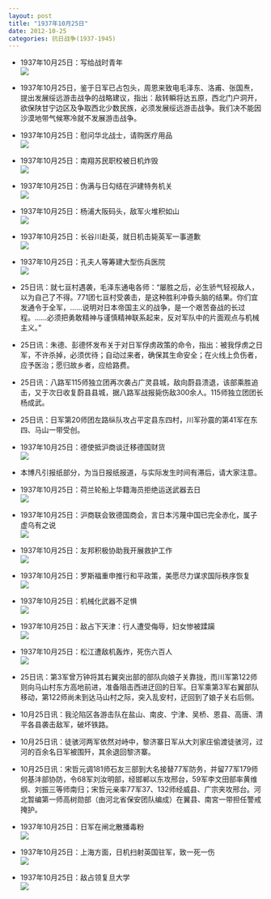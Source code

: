 ```yaml
---
layout: post
title: "1937年10月25日"
date: 2012-10-25
categories: 抗日战争(1937-1945)
---
```


<meta name="referrer" content="no-referrer" />

- 1937年10月25日：写给战时青年 <br/><img src="https://ww2.sinaimg.cn/large/aca367d8jw1dy7v0tbldoj.jpg" />

- 1937年10月25日，鉴于日军已占包头，周恩来致电毛泽东、洛甫、张国焘，提出发展绥远游击战争的战略建议，指出：敌转瞬将达五原，西北门户洞开，欲保陕甘宁边区及争取西北少数民族，必须发展绥远游击战争。我们决不能因沙漠地带气候寒冷就不发展游击战争。 

- 1937年10月25日：慰问华北战士，请购医疗用品 <br/><img src="https://ww2.sinaimg.cn/large/aca367d8jw1dy7tai4swrj.jpg" />

- 1937年10月25日：南翔苏民职校被日机炸毁 <br/><img src="https://ww2.sinaimg.cn/large/aca367d8jw1dy7rk0lfdkj.jpg" />

- 1937年10月25日：伪满与日勾结在沪建特务机关 <br/><img src="https://ww4.sinaimg.cn/large/aca367d8jw1dy7ptp2bcvj.jpg" />

- 1937年10月25日：杨浦大阪码头，敌军火堆积如山 <br/><img src="https://ww3.sinaimg.cn/large/aca367d8jw1dy7o35rpsyj.jpg" />

- 1937年10月25日：长谷川赴英，就日机击毙英军一事道歉 <br/><img src="https://ww3.sinaimg.cn/large/aca367d8jw1dy7mcpxlbyj.jpg" />

- 1937年10月25日：孔夫人等筹建大型伤兵医院 <br/><img src="https://ww1.sinaimg.cn/large/aca367d8jw1dy7km8lnd2j.jpg" />

- 25日讯：就七亘村遇袭，毛泽东通电各师：“屡胜之后，必生骄气轻视敌人，以为自己了不得。771团七亘村受袭击，是这种胜利冲昏头脑的结果。你们宜发通令于全军，......说明对日本帝国主义的战争，是一个艰苦奋战的长过程。......必须把勇敢精神与谨慎精神联系起来，反对军队中的片面观点与机械主义。” 

- 25日讯：朱德、彭德怀发布关于对日军俘虏政策的命令，指出：被我俘虏之日军，不许杀掉，必须优待；自动过来者，确保其生命安全；在火线上负伤者，应予医治；愿归故乡者，应给路费。 

- 25日讯：八路军115师独立团再次袭占广灵县城，敌向蔚县溃退，该部乘胜追击，又于次日收复蔚县县城，据八路军战报毙伤敌300余人。115师独立团团长杨成武。 

- 25日讯：日军第20师团左路纵队攻占平定县东四村，川军孙震的第41军在东四、马山一带受创。 

- 1937年10月25日：德使抵沪商谈迁移德国财货 <br/><img src="https://ww3.sinaimg.cn/large/aca367d8jw1dy7ivujopjj.jpg" />

- 本博凡引报纸部分，为当日报纸报道，与实际发生时间有滞后，请大家注意。 

- 1937年10月25日：荷兰轮船上华籍海员拒绝运送武器去日 <br/><img src="https://ww2.sinaimg.cn/large/aca367d8jw1dy7h5e5474j.jpg" />

- 1937年10月25日：沪商联会致德国商会，言日本污蔑中国已完全赤化，属子虚乌有之说 <br/><img src="https://ww4.sinaimg.cn/large/aca367d8jw1dy7ff2q8syj.jpg" />

- 1937年10月25日：友邦积极协助我开展救护工作 <br/><img src="https://ww4.sinaimg.cn/large/aca367d8jw1dy7dokhx3gj.jpg" />

- 1937年10月25日：罗斯福重申推行和平政策，美愿尽力谋求国际秩序恢复 <br/><img src="https://ww3.sinaimg.cn/large/aca367d8jw1dy7by6o2vfj.jpg" />

- 1937年10月25日：机械化武器不足惧 <br/><img src="https://ww3.sinaimg.cn/large/aca367d8jw1dy7a7msbc7j.jpg" />

- 1937年10月25日：敌占下天津：行人遭受侮辱，妇女惨被蹂躏 <br/><img src="https://ww2.sinaimg.cn/large/aca367d8jw1dy78hc4taoj.jpg" />

- 1937年10月25日：松江遭敌机轰炸，死伤六百人 <br/><img src="https://ww2.sinaimg.cn/large/aca367d8jw1dy76qsipewj.jpg" />

- 25日讯：第3军曾万钟将其右翼突出部的部队向娘子关靠拢，而川军第122师则向马山村东方高地前进，准备阻击西进迂回的日军。日军乘第3军右翼部队移动，第122师尚未到达马山村之际，突入乱安村，迂回到了娘子关右后侧。 

- 10月25日讯：我沦陷区各游击队在盐山、南皮、宁津、吴桥、恩县、高唐、清平各县袭击敌军，破坏铁路。 

- 10月25日讯：徒骇河两军依然对峙中，黎济寨日军从大刘家庄偷渡徒骇河，过河的百余名日军被围歼，其余退回黎济寨。 

- 10月25日讯：宋哲元调181师石友三部到大名接替77军防务，并留77军179师何基沣部协防，令68军刘汝明部，经邯郸以东攻邢台，59军李文田部率黄维纲、刘振三等师南归；宋哲元亲率77军37、132师经威县、广宗夹攻邢台。河北暂编第一师高树勋部（由河北省保安团队编成）在翼县、南宮一带担任警戒掩护。 

- 1937年10月25日：日军在闸北散播毒粉 <br/><img src="https://ww2.sinaimg.cn/large/aca367d8jw1dy750edlx7j.jpg" />

- 1937年10月25日：上海方面，日机扫射英国驻军，致一死一伤 <br/><img src="https://ww4.sinaimg.cn/large/aca367d8jw1dy739z8ycmj.jpg" />

- 1937年10月25日：敌占领复旦大学 <br/><img src="https://ww2.sinaimg.cn/large/aca367d8jw1dy71je2nxuj.jpg" />

